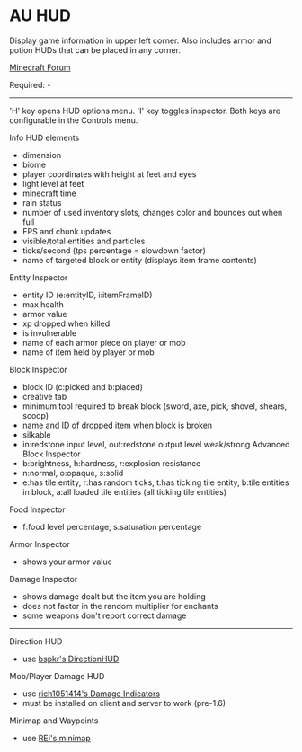 AU HUD
==========

Display game information in upper left corner.
Also includes armor and potion HUDs that can be placed in any corner.

[Minecraft Forum](http://www.minecraftforum.net/topic/1945197-)

Required: -

***

'H' key opens HUD options menu.
'I' key toggles inspector.
Both keys are configurable in the Controls menu.

Info HUD elements
* dimension
* biome
* player coordinates with height at feet and eyes
* light level at feet
* minecraft time
* rain status
* number of used inventory slots, changes color and bounces out when full
* FPS and chunk updates
* visible/total entities and particles
* ticks/second (tps percentage = slowdown factor)
* name of targeted block or entity (displays item frame contents)

Entity Inspector
* entity ID (e:entityID, i:itemFrameID)
* max health
* armor value
* xp dropped when killed
* is invulnerable
* name of each armor piece on player or mob
* name of item held by player or mob

Block Inspector
* block ID (c:picked and b:placed)
* creative tab
* minimum tool required to break block (sword, axe, pick, shovel, shears, scoop)
* name and ID of dropped item when block is broken
* silkable
* in:redstone input level, out:redstone output level weak/strong
Advanced Block Inspector
* b:brightness, h:hardness, r:explosion resistance
* n:normal, o:opaque, s:solid
* e:has tile entity, r:has random ticks, t:has ticking tile entity, b:tile entities in block, a:all loaded tile entities (all ticking tile entities)

Food Inspector
* f:food level percentage, s:saturation percentage

Armor Inspector
* shows your armor value

Damage Inspector
* shows damage dealt but the item you are holding
* does not factor in the random multiplier for enchants
* some weapons don't report correct damage

***

Direction HUD
* use [bspkr's DirectionHUD](http://bspk.rs/MC/index.html)

Mob/Player Damage HUD
* use [rich1051414's Damage Indicators](http://www.minecraftforum.net/topic/1536685-)
* must be installed on client and server to work (pre-1.6)

Minimap and Waypoints
* use [REI's minimap](http://www.minecraftforum.net/topic/482147-)
